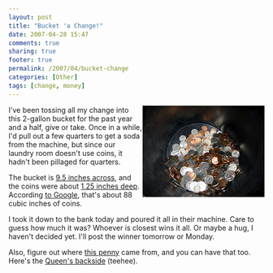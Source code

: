 ```yaml
---
layout: post
title: "Bucket 'a Change!"
date: 2007-04-28 15:47
comments: true
sharing: true
footer: true
permalink: /2007/04/bucket-change
categories: [Other]
tags: [change, money]
---
```

<div class="imgRight"><a href="http://flickr.com/photos/brockli/sets/72157600149707892/" title="Bucket 'a Change!"><img src="/files/images/475833224_61108806de_m.jpg" width="240" height="180" alt="Bucket 'a Change!" align='right' /></a></div>

I've been tossing all my change into this 2-gallon bucket for the past year and a half, give or take.  Once in a while, I'd pull out a few quarters to get a soda from the machine, but since our laundry room doesn't use coins, it hadn't been pillaged for quarters.

The bucket is <a href="http://flickr.com/photos/brockli/475844681/in/set-72157600149707892/">9.5 inches across</a>, and the coins were about <a href="http://flickr.com/photos/brockli/475833616/in/set-72157600149707892/">1.25 inches deep</a>.  According <a href="http://www.google.com/search?q=%28pi+*+%28%289.5%2F2%29%5E2%29%29+*+1.25">to Google</a>, that's about 88 cubic inches of coins.

I took it down to the bank today and poured it all in their machine.  Care to guess how much it was?  Whoever is closest wins it all.  Or maybe a hug, I haven't decided yet.  I'll post the winner tomorrow or Monday.

Also, figure out where <a href="http://flickr.com/photos/brockli/475834052/in/set-72157600149707892/">this penny</a> came from, and you can have that too.  Here's the <a href="http://flickr.com/photos/brockli/475833924/in/set-72157600149707892/">Queen's backside</a> (teehee).
